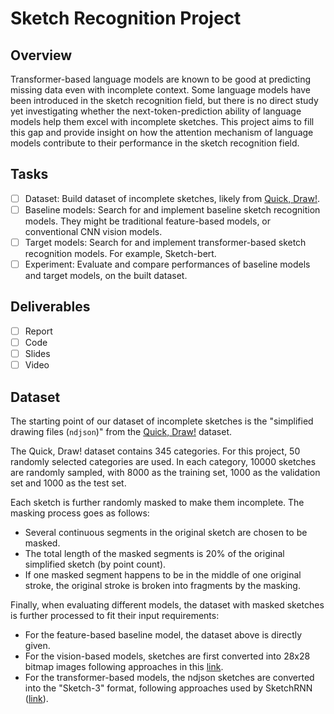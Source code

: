 # Sketch Recognition Project

## Overview

Transformer-based language models are known to be good at predicting missing data even with incomplete context. Some language models have been introduced in the sketch recognition field, but there is no direct study yet investigating whether the next-token-prediction ability of language models help them excel with incomplete sketches. This project aims to fill this gap and provide insight on how the attention mechanism of language models contribute to their performance in the sketch recognition field.

## Tasks

- [ ] Dataset: Build dataset of incomplete sketches, likely from [Quick, Draw!](https://quickdraw.withgoogle.com/).
- [ ] Baseline models: Search for and implement baseline sketch recognition models. They might be traditional feature-based models, or conventional CNN vision models.
- [ ] Target models: Search for and implement transformer-based sketch recognition models. For example, Sketch-bert.
- [ ] Experiment: Evaluate and compare performances of baseline models and target models, on the built dataset.

## Deliverables

- [ ] Report
- [ ] Code
- [ ] Slides
- [ ] Video

## Dataset

The starting point of our dataset of incomplete sketches is the "simplified drawing files (`ndjson`)" from the [Quick, Draw!](https://quickdraw.withgoogle.com/) dataset.

The Quick, Draw! dataset contains 345 categories. For this project, 50 randomly selected categories are used. In each category, 10000 sketches are randomly sampled, with 8000 as the training set, 1000 as the validation set and 1000 as the test set.

Each sketch is further randomly masked to make them incomplete. The masking process goes as follows:

- Several continuous segments in the original sketch are chosen to be masked.
- The total length of the masked segments is 20% of the original simplified sketch (by point count).
- If one masked segment happens to be in the middle of one original stroke, the original stroke is broken into fragments by the masking.


Finally, when evaluating different models, the dataset with masked sketches is further processed to fit their input requirements:

- For the feature-based baseline model, the dataset above is directly given.
- For the vision-based models, sketches are first converted into 28x28 bitmap images following approaches in this [link](https://github.com/googlecreativelab/quickdraw-dataset/issues/19#issuecomment-402247262).
- For the transformer-based models, the ndjson sketches are converted into the "Sketch-3" format, following approaches used by SketchRNN ([link](https://github.com/hardmaru/quickdraw-ndjson-to-npz)).
